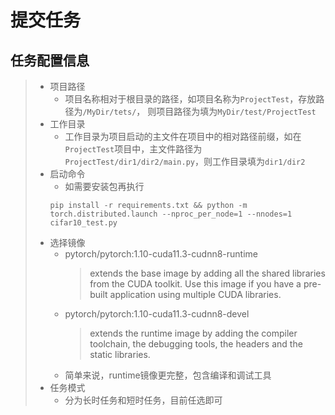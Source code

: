 # 提交任务

## 任务配置信息
> * 项目路径
>   * 项目名称相对于根目录的路径，如项目名称为```ProjectTest```，存放路径为```/MyDir/tets/```，
>     则项目路径为填为```MyDir/test/ProjectTest```
> * 工作目录
>   * 工作目录为项目启动的主文件在项目中的相对路径前缀，如在```ProjectTest```项目中，主文件路径为
>     ```ProjectTest/dir1/dir2/main.py```，则工作目录填为```dir1/dir2```
> * 启动命令
>   * 如需要安装包再执行
>   ```
>   pip install -r requirements.txt && python -m torch.distributed.launch --nproc_per_node=1 --nnodes=1 cifar10_test.py
>   ```
> * 选择镜像
>   * pytorch/pytorch:1.10-cuda11.3-cudnn8-runtime
>      > extends the base image by adding all the shared libraries from the CUDA toolkit.
      Use this image if you have a pre-built application using multiple CUDA libraries.
>   * pytorch/pytorch:1.10-cuda11.3-cudnn8-devel
>     > extends the runtime image by adding the compiler toolchain, the debugging tools, the headers and the static libraries.
>   * 简单来说，runtime镜像更完整，包含编译和调试工具
> * 任务模式
>   * 分为长时任务和短时任务，目前任选即可